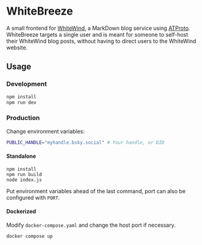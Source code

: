 # WhiteBreeze
A small frontend for [WhiteWind](https://whtwnd.com/), a MarkDown blog service using [ATProto](https://atproto.com/).
WhiteBreeze targets a single user and is meant for someone to self-host their WhiteWind blog posts, without having to direct users to the WhiteWind website.

## Usage

### Development

```sh
npm install
npm run dev
```

### Production

Change environment variables:
```sh
PUBLIC_HANDLE="myhandle.bsky.social" # Your handle, or DID
```

#### Standalone

```
npm install
npm run build
node index.js
```
Put environment variables ahead of the last command, port can also be configured with `PORT`.

#### Dockerized
Modify `docker-compose.yaml` and change the host port if necessary.

```
docker compose up
```